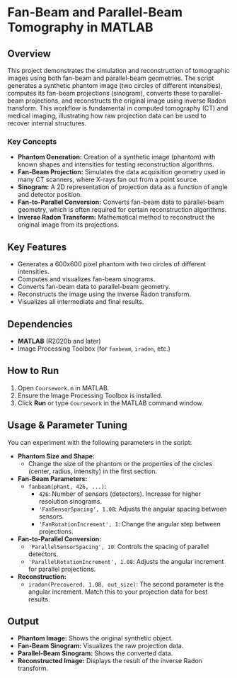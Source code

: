 # Fan-Beam and Parallel-Beam Tomography in MATLAB

## Overview
This project demonstrates the simulation and reconstruction of tomographic images using both fan-beam and parallel-beam geometries. The script generates a synthetic phantom image (two circles of different intensities), computes its fan-beam projections (sinogram), converts these to parallel-beam projections, and reconstructs the original image using inverse Radon transform. This workflow is fundamental in computed tomography (CT) and medical imaging, illustrating how raw projection data can be used to recover internal structures.

### Key Concepts
- **Phantom Generation:** Creation of a synthetic image (phantom) with known shapes and intensities for testing reconstruction algorithms.
- **Fan-Beam Projection:** Simulates the data acquisition geometry used in many CT scanners, where X-rays fan out from a point source.
- **Sinogram:** A 2D representation of projection data as a function of angle and detector position.
- **Fan-to-Parallel Conversion:** Converts fan-beam data to parallel-beam geometry, which is often required for certain reconstruction algorithms.
- **Inverse Radon Transform:** Mathematical method to reconstruct the original image from its projections.

## Key Features
- Generates a 600x600 pixel phantom with two circles of different intensities.
- Computes and visualizes fan-beam sinograms.
- Converts fan-beam data to parallel-beam geometry.
- Reconstructs the image using the inverse Radon transform.
- Visualizes all intermediate and final results.

## Dependencies
- **MATLAB** (R2020b and later)
- Image Processing Toolbox (for `fanbeam`, `iradon`, etc.)

## How to Run
1. Open `Coursework.m` in MATLAB.
2. Ensure the Image Processing Toolbox is installed.
3. Click **Run** or type `Coursework` in the MATLAB command window.

## Usage & Parameter Tuning
You can experiment with the following parameters in the script:
- **Phantom Size and Shape:**
  - Change the size of the phantom or the properties of the circles (center, radius, intensity) in the first section.
- **Fan-Beam Parameters:**
  - `fanbeam(phant, 426, ...)`:
    - `426`: Number of sensors (detectors). Increase for higher resolution sinograms.
    - `'FanSensorSpacing', 1.08`: Adjusts the angular spacing between sensors.
    - `'FanRotationIncrement', 1`: Change the angular step between projections.
- **Fan-to-Parallel Conversion:**
  - `'ParallelSensorSpacing', 10`: Controls the spacing of parallel detectors.
  - `'ParallelRotationIncrement', 1.08`: Adjusts the angular increment for parallel projections.
- **Reconstruction:**
  - `iradon(Precovered, 1.08, out_size)`: The second parameter is the angular increment. Match this to your projection data for best results.

## Output
- **Phantom Image:** Shows the original synthetic object.
- **Fan-Beam Sinogram:** Visualizes the raw projection data.
- **Parallel-Beam Sinogram:** Shows the converted data.
- **Reconstructed Image:** Displays the result of the inverse Radon transform.

